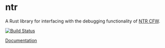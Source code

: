 # ntr

A Rust library for interfacing with the debugging functionality of [NTR CFW](https://gbatemp.net/threads/release-ntr-cfw-2-2-anti-piracy-region-free-cfw-on-jp-eu-us-aus-new-3ds.385142/).

[![Build Status](https://travis-ci.org/Seeker14491/ntr.svg?branch=master)](https://travis-ci.org/Seeker14491/ntr)

[Documentation](http://seeker14491.github.io/ntr/ntr/index.html)
